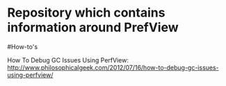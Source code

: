# Repository which contains information around PrefView

#How-to's

How To Debug GC Issues Using PerfView: http://www.philosophicalgeek.com/2012/07/16/how-to-debug-gc-issues-using-perfview/
